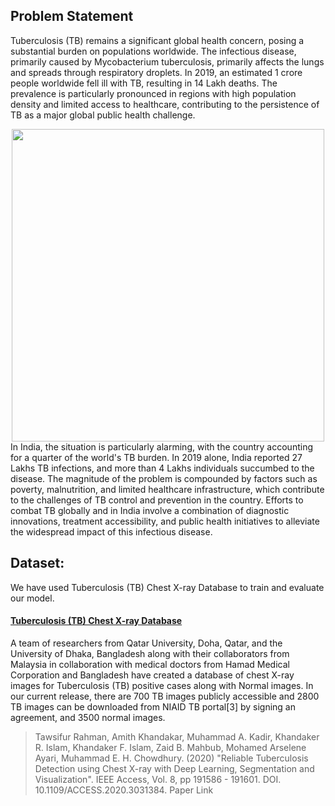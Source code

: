 ## Problem Statement

Tuberculosis (TB) remains a significant global health concern, posing a substantial burden on
populations worldwide. The infectious disease, primarily caused by Mycobacterium
tuberculosis, primarily affects the lungs and spreads through respiratory droplets. In 2019, an
estimated 1 crore people worldwide fell ill with TB, resulting in 14 Lakh deaths. The
prevalence is particularly pronounced in regions with high population density and limited
access to healthcare, contributing to the persistence of TB as a major global public health
challenge.
<div align="center">
<img src="https://external-content.duckduckgo.com/iu/?u=https%3A%2F%2Fblog.forumias.com%2Fwp-content%2Fuploads%2F2023%2F03%2Feliminating-TB-in-India-2.jpg&f=1&nofb=1&ipt=5d2a62e126258f345d4940259643c7a6d06bf3c3efd5b2e9bab603e29a1cdb03&ipo=images" width="500px">
</div>
In India, the situation is particularly alarming, with the country accounting for a quarter of the
world's TB burden. In 2019 alone, India reported 27 Lakhs TB infections, and more than 4
Lakhs individuals succumbed to the disease. The magnitude of the problem is compounded
by factors such as poverty, malnutrition, and limited healthcare infrastructure, which
contribute to the challenges of TB control and prevention in the country. Efforts to combat
TB globally and in India involve a combination of diagnostic innovations, treatment
accessibility, and public health initiatives to alleviate the widespread impact of this infectious
disease.

## Dataset:
We have used Tuberculosis (TB) Chest X-ray Database to train  and evaluate our model.

#### [Tuberculosis (TB) Chest X-ray Database](https://www.kaggle.com/datasets/tawsifurrahman/tuberculosis-tb-chest-xray-dataset)
A team of researchers from Qatar University, Doha, Qatar, and the University of Dhaka, Bangladesh along with their collaborators from Malaysia in collaboration with medical doctors from Hamad Medical Corporation and Bangladesh have created a database of chest X-ray images for Tuberculosis (TB) positive cases along with Normal images. In our current release, there are 700 TB images publicly accessible and 2800 TB images can be downloaded from NIAID TB portal[3] by signing an agreement, and 3500 normal images.

> Tawsifur Rahman, Amith Khandakar, Muhammad A. Kadir, Khandaker R. Islam, Khandaker F. Islam, Zaid B. Mahbub, Mohamed Arselene Ayari, Muhammad E. H. Chowdhury. (2020) "Reliable Tuberculosis Detection using Chest X-ray with Deep Learning, Segmentation and Visualization". IEEE Access, Vol. 8, pp 191586 - 191601. DOI. 10.1109/ACCESS.2020.3031384. Paper Link
